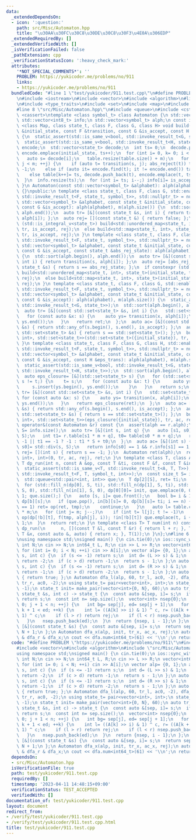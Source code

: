 ```yaml
---
data:
  _extendedDependsOn:
  - icon: ':question:'
    path: src/Misc/Automaton.hpp
    title: "\u30AA\u30FC\u30C8\u30DE\u30C8\u30F3\u4E0A\u306EDP"
  _extendedRequiredBy: []
  _extendedVerifiedWith: []
  _isVerificationFailed: false
  _pathExtension: cpp
  _verificationStatusIcon: ':heavy_check_mark:'
  attributes:
    '*NOT_SPECIAL_COMMENTS*': ''
    PROBLEM: https://yukicoder.me/problems/no/911
    links:
    - https://yukicoder.me/problems/no/911
  bundledCode: "#line 1 \"test/yukicoder/911.test.cpp\"\n#define PROBLEM \"https://yukicoder.me/problems/no/911\"\
    \n#include <iostream>\n#include <vector>\n#include <algorithm>\n#line 2 \"src/Misc/Automaton.hpp\"\
    \n#include <type_traits>\n#include <set>\n#include <map>\n#include <unordered_map>\n\
    #line 8 \"src/Misc/Automaton.hpp\"\n#include <queue>\n#include <cstdlib>\n#include\
    \ <cassert>\ntemplate <class symbol_t> class Automaton {\n std::vector<int> table;\n\
    \ std::vector<int8_t> info;\n std::vector<symbol_t> alph;\n const int m;\n template\
    \ <class Map, class state_t, class F, class G, class H> void build(const state_t\
    \ &initial_state, const F &transition, const G &is_accept, const H &abs_reject)\
    \ {\n  static_assert(std::is_same_v<bool, std::invoke_result_t<G, state_t>>);\n\
    \  static_assert(std::is_same_v<bool, std::invoke_result_t<H, state_t>>);\n  Map\
    \ encode;\n  std::vector<state_t> decode;\n  int ts= 0;\n  decode.push_back(initial_state),\
    \ encode.emplace(initial_state, ts++);\n  for (int i= 0, k= 0; i < ts; ++i) {\n\
    \   auto s= decode[i];\n   table.resize(table.size() + m);\n   for (int j= 0;\
    \ j < m; ++j) {\n    if (auto t= transition(s, j); abs_reject(t)) table[k++]=\
    \ -1;\n    else if (auto it= encode.find(t); it != encode.end()) table[k++]= it->second;\n\
    \    else table[k++]= ts, decode.push_back(t), encode.emplace(t, ts++);\n   }\n\
    \  }\n  info.resize(ts);\n  for (int i= ts; i--;) info[i]= is_accept(decode[i]);\n\
    \ }\n Automaton(const std::vector<symbol_t> &alphabet): alph(alphabet), m(alph.size())\
    \ {}\npublic:\n template <class state_t, class F, class G, std::enable_if_t<std::is_same_v<state_t,\
    \ std::invoke_result_t<F, state_t, symbol_t>>, std::nullptr_t> = nullptr> Automaton(const\
    \ std::vector<symbol_t> &alphabet, const state_t &initial_state, const F &transition,\
    \ const G &is_accept): alph(alphabet), m(alph.size()) {\n  std::sort(alph.begin(),\
    \ alph.end());\n  auto tr= [&](const state_t &s, int i) { return transition(s,\
    \ alph[i]); };\n  auto rej= [](const state_t &) { return false; };\n  if constexpr\
    \ (std::is_integral_v<state_t>) build<std::unordered_map<state_t, int>, state_t>(initial_state,\
    \ tr, is_accept, rej);\n  else build<std::map<state_t, int>, state_t>(initial_state,\
    \ tr, is_accept, rej);\n }\n template <class state_t, class F, class G, std::enable_if_t<std::is_same_v<state_t,\
    \ std::invoke_result_t<F, state_t, symbol_t>>, std::nullptr_t> = nullptr> Automaton(const\
    \ std::vector<symbol_t> &alphabet, const state_t &initial_state, const F &transition,\
    \ const G &is_accept, const state_t &abs_rej_state): alph(alphabet), m(alph.size())\
    \ {\n  std::sort(alph.begin(), alph.end());\n  auto tr= [&](const state_t &s,\
    \ int i) { return transition(s, alph[i]); };\n  auto rej= [abs_rej_state](const\
    \ state_t &s) { return s == abs_rej_state; };\n  if constexpr (std::is_integral_v<state_t>)\
    \ build<std::unordered_map<state_t, int>, state_t>(initial_state, tr, is_accept,\
    \ rej);\n  else build<std::map<state_t, int>, state_t>(initial_state, tr, is_accept,\
    \ rej);\n }\n template <class state_t, class F, class G, std::enable_if_t<std::is_same_v<std::set<state_t>,\
    \ std::invoke_result_t<F, state_t, symbol_t>>, std::nullptr_t> = nullptr> Automaton(const\
    \ std::vector<symbol_t> &alphabet, const state_t &initial_state, const F &transition,\
    \ const G &is_accept): alph(alphabet), m(alph.size()) {\n  static_assert(std::is_same_v<bool,\
    \ std::invoke_result_t<G, state_t>>);\n  std::sort(alph.begin(), alph.end());\n\
    \  auto tr= [&](const std::set<state_t> &s, int i) {\n   std::set<state_t> ret;\n\
    \   for (const auto &x: s) {\n    auto ys= transition(x, alph[i]);\n    ret.insert(ys.begin(),\
    \ ys.end());\n   }\n   return ret;\n  };\n  auto ac= [&](const std::set<state_t>\
    \ &s) { return std::any_of(s.begin(), s.end(), is_accept); };\n  auto rej= [](const\
    \ std::set<state_t> &s) { return s == std::set<state_t>(); };\n  build<std::map<std::set<state_t>,\
    \ int>, std::set<state_t>>(std::set<state_t>({initial_state}), tr, ac, rej);\n\
    \ }\n template <class state_t, class F, class G, class H, std::enable_if_t<std::is_same_v<std::set<state_t>,\
    \ std::invoke_result_t<F, state_t, symbol_t>>, std::nullptr_t> = nullptr> Automaton(const\
    \ std::vector<symbol_t> &alphabet, const state_t &initial_state, const F &transition,\
    \ const G &is_accept, const H &eps_trans): alph(alphabet), m(alph.size()) {\n\
    \  static_assert(std::is_same_v<bool, std::invoke_result_t<G, state_t>>);\n  static_assert(std::is_same_v<std::set<state_t>,\
    \ std::invoke_result_t<H, state_t>>);\n  std::sort(alph.begin(), alph.end());\n\
    \  auto eps_closure= [&](std::set<state_t> s) {\n   for (std::set<state_t> t;\
    \ s != t;) {\n    t= s;\n    for (const auto &x: t) {\n     auto ys= eps_trans(x);\n\
    \     s.insert(ys.begin(), ys.end());\n    }\n   }\n   return s;\n  };\n  auto\
    \ tr= [&](const std::set<state_t> &s, int i) {\n   std::set<state_t> ret;\n  \
    \ for (const auto &x: s) {\n    auto ys= transition(x, alph[i]);\n    ret.insert(ys.begin(),\
    \ ys.end());\n   }\n   return eps_closure(ret);\n  };\n  auto ac= [&](const std::set<state_t>\
    \ &s) { return std::any_of(s.begin(), s.end(), is_accept); };\n  auto rej= [](const\
    \ std::set<state_t> &s) { return s == std::set<state_t>(); };\n  build<std::map<std::set<state_t>,\
    \ int>, std::set<state_t>>(eps_closure({initial_state}), tr, ac, rej);\n }\n Automaton\
    \ operator&(const Automaton &r) const {\n  assert(alph == r.alph);\n  const int\
    \ S= info.size();\n  auto tr= [&](int s, int q) {\n   auto [s1, s0]= std::div(s,\
    \ S);\n   int t1= r.table[s1 * m + q], t0= table[s0 * m + q];\n   return t0 ==\
    \ -1 || t1 == -1 ? -1 : t1 * S + t0;\n  };\n  auto ac= [&](int s) {\n   auto [s1,\
    \ s0]= std::div(s, S);\n   return info[s0] == 1 && r.info[s1] == 1;\n  };\n  auto\
    \ rej= [](int s) { return s == -1; };\n  Automaton ret(alph);\n  return ret.build<std::unordered_map<int,\
    \ int>, int>(0, tr, ac, rej), ret;\n }\n template <class T, class A, class F>\
    \ T dp_run(int n, const A &op, const T &ti, const F &f, const T &init) const {\n\
    \  static_assert(std::is_same_v<T, std::invoke_result_t<A, T, T>>);\n  static_assert(std::is_same_v<T,\
    \ std::invoke_result_t<F, T, symbol_t, int>>);\n  const size_t S= info.size();\n\
    \  std::queue<std::pair<int, int>> que;\n  T dp[2][S], ret= ti;\n  bool in[2][S];\n\
    \  for (std::fill_n(dp[0], S, ti), std::fill_n(dp[1], S, ti), std::fill_n(in[0],\
    \ S, 0), std::fill_n(in[1], S, 0), dp[0][0]= init, que.emplace(0, 0), in[0][0]=\
    \ 1; que.size();) {\n   auto [s, i]= que.front();\n   bool b= i & 1;\n   T tmp=\
    \ dp[b][s];\n   if (que.pop(), in[b][s]= 0, dp[b][s]= ti; i == n) {\n    if (info[s]\
    \ == 1) ret= op(ret, tmp);\n    continue;\n   }\n   auto l= table.cbegin() + s\
    \ * m;\n   for (int j= m; j--;)\n    if (int t= l[j]; t != -1)\n     if (dp[!b][t]=\
    \ op(dp[!b][t], f(tmp, alph[j], i)); !in[!b][t]) que.emplace(t, i + 1), in[!b][t]=\
    \ 1;\n  }\n  return ret;\n }\n template <class T> T num(int n) const {\n  return\
    \ dp_run(\n      n, [](const T &l, const T &r) { return l + r; }, T(), [](const\
    \ T &x, const auto &, auto) { return x; }, T(1));\n }\n};\n#line 6 \"test/yukicoder/911.test.cpp\"\
    \nusing namespace std;\nsigned main() {\n cin.tie(0);\n ios::sync_with_stdio(0);\n\
    \ int N;\n cin >> N;\n int64_t L, R;\n cin >> L >> R;\n vector<int64_t> A(N);\n\
    \ for (int i= 0; i < N; ++i) cin >> A[i];\n vector alp= {0, 1};\n auto tr_l= [&](int\
    \ s, int c) {\n  if (s <= -1) return s;\n  int d= (L >> s) & 1;\n  if (c < d)\
    \ return -2;\n  if (c > d) return -1;\n  return s - 1;\n };\n auto tr_r= [&](int\
    \ s, int c) {\n  if (s <= -1) return s;\n  int d= (R >> s) & 1;\n  if (c < d)\
    \ return -1;\n  if (c > d) return -2;\n  return s - 1;\n };\n auto ac0= [&](int)\
    \ { return true; };\n Automaton dfa_l(alp, 60, tr_l, ac0, -2), dfa_r(alp, 60,\
    \ tr_r, ac0, -2);\n using state_t= pair<vector<int>, int>;\n state_t rej= make_pair(vector<int>(),\
    \ -1);\n state_t init= make_pair(vector<int>{0, N}, 60);\n auto tr_x= [&](const\
    \ state_t &s, int c) -> state_t {\n  const auto &[sep, i]= s;\n  if (i <= -1)\
    \ return s;\n  const int n= sep.size();\n  vector<int> nsep{0};\n  for (int j=\
    \ 0; j + 1 < n; ++j) {\n   int bg= sep[j], ed= sep[j + 1];\n   for (int k= bg;\
    \ k + 1 < ed; ++k) {\n    int l= ((A[k] >> i) & 1) ^ c, r= ((A[k + 1] >> i) &\
    \ 1) ^ c;\n    if (l > r) return rej;\n    if (l < r) nsep.push_back(k + 1);\n\
    \   }\n   nsep.push_back(ed);\n  }\n  return {nsep, i - 1};\n };\n auto ac_x=\
    \ [&](const state_t &s) {\n  const auto &[sep, i]= s;\n  return sep.size() ==\
    \ N + 1;\n };\n Automaton dfa_x(alp, init, tr_x, ac_x, rej);\n auto dfa= dfa_l\
    \ & dfa_r & dfa_x;\n cout << dfa.num<int64_t>(61) << '\\n';\n return 0;\n}\n"
  code: "#define PROBLEM \"https://yukicoder.me/problems/no/911\"\n#include <iostream>\n\
    #include <vector>\n#include <algorithm>\n#include \"src/Misc/Automaton.hpp\"\n\
    using namespace std;\nsigned main() {\n cin.tie(0);\n ios::sync_with_stdio(0);\n\
    \ int N;\n cin >> N;\n int64_t L, R;\n cin >> L >> R;\n vector<int64_t> A(N);\n\
    \ for (int i= 0; i < N; ++i) cin >> A[i];\n vector alp= {0, 1};\n auto tr_l= [&](int\
    \ s, int c) {\n  if (s <= -1) return s;\n  int d= (L >> s) & 1;\n  if (c < d)\
    \ return -2;\n  if (c > d) return -1;\n  return s - 1;\n };\n auto tr_r= [&](int\
    \ s, int c) {\n  if (s <= -1) return s;\n  int d= (R >> s) & 1;\n  if (c < d)\
    \ return -1;\n  if (c > d) return -2;\n  return s - 1;\n };\n auto ac0= [&](int)\
    \ { return true; };\n Automaton dfa_l(alp, 60, tr_l, ac0, -2), dfa_r(alp, 60,\
    \ tr_r, ac0, -2);\n using state_t= pair<vector<int>, int>;\n state_t rej= make_pair(vector<int>(),\
    \ -1);\n state_t init= make_pair(vector<int>{0, N}, 60);\n auto tr_x= [&](const\
    \ state_t &s, int c) -> state_t {\n  const auto &[sep, i]= s;\n  if (i <= -1)\
    \ return s;\n  const int n= sep.size();\n  vector<int> nsep{0};\n  for (int j=\
    \ 0; j + 1 < n; ++j) {\n   int bg= sep[j], ed= sep[j + 1];\n   for (int k= bg;\
    \ k + 1 < ed; ++k) {\n    int l= ((A[k] >> i) & 1) ^ c, r= ((A[k + 1] >> i) &\
    \ 1) ^ c;\n    if (l > r) return rej;\n    if (l < r) nsep.push_back(k + 1);\n\
    \   }\n   nsep.push_back(ed);\n  }\n  return {nsep, i - 1};\n };\n auto ac_x=\
    \ [&](const state_t &s) {\n  const auto &[sep, i]= s;\n  return sep.size() ==\
    \ N + 1;\n };\n Automaton dfa_x(alp, init, tr_x, ac_x, rej);\n auto dfa= dfa_l\
    \ & dfa_r & dfa_x;\n cout << dfa.num<int64_t>(61) << '\\n';\n return 0;\n}"
  dependsOn:
  - src/Misc/Automaton.hpp
  isVerificationFile: true
  path: test/yukicoder/911.test.cpp
  requiredBy: []
  timestamp: '2023-04-11 14:48:15+09:00'
  verificationStatus: TEST_ACCEPTED
  verifiedWith: []
documentation_of: test/yukicoder/911.test.cpp
layout: document
redirect_from:
- /verify/test/yukicoder/911.test.cpp
- /verify/test/yukicoder/911.test.cpp.html
title: test/yukicoder/911.test.cpp
---
```

